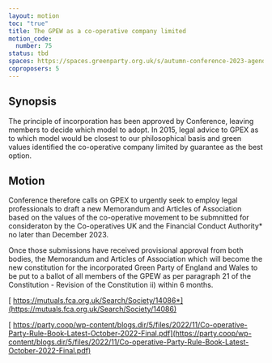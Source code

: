 ```yaml
---
layout: motion
toc: "true"
title: The GPEW as a co-operative company limited
motion_code:
  number: 75
status: tbd
spaces: https://spaces.greenparty.org.uk/s/autumn-conference-2023-agenda-forum/post/post/view?id=10700
coproposers: 5
---
```

## Synopsis

The principle of incorporation has been approved by Conference, leaving members to decide which model to adopt. In 2015, legal advice to GPEX as to which model would be closest to our philosophical basis and green values identified the co-operative company limited by guarantee as the best option.

## Motion

Conference therefore calls on GPEX to urgently seek to employ legal professionals to draft a new Memorandum and Articles of Association based on the values of the co-operative movement to be submnitted for consideraton by the Co-operatives UK and the Financial Conduct Authority* no later than December 2023.

Once those submissions have received provisional approval from both bodies, the Memorandum and Articles of Association which will become the new constitution for the incorporated Green Party of England and Wales to be put to a ballot of all members of the GPEW as per paragraph 21 of the Constitution - Revision of the Constitution ii) within 6 months.

[ https://mutuals.fca.org.uk/Search/Society/14086*](https://mutuals.fca.org.uk/Search/Society/14086)

[ https://party.coop/wp-content/blogs.dir/5/files/2022/11/Co-operative-Party-Rule-Book-Latest-October-2022-Final.pdf](https://party.coop/wp-content/blogs.dir/5/files/2022/11/Co-operative-Party-Rule-Book-Latest-October-2022-Final.pdf)